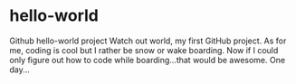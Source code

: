 # hello-world
Github hello-world project
Watch out world, my first GitHub project. As for me, coding is cool but I rather be snow or wake boarding. Now if I could only figure out how to code while boarding...that would be awesome. One day...
